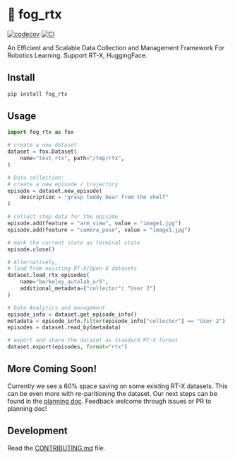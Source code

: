# 🦊 fog_rtx

[![codecov](https://codecov.io/gh/KeplerC/fog_rtx/branch/main/graph/badge.svg?token=fog_rtx_token_here)](https://codecov.io/gh/KeplerC/fog_rtx)
[![CI](https://github.com/KeplerC/fog_rtx/actions/workflows/main.yml/badge.svg)](https://github.com/KeplerC/fog_rtx/actions/workflows/main.yml)

An Efficient and Scalable Data Collection and Management Framework For Robotics Learning. Support RT-X, HuggingFace. 

## Install 

```bash
pip install fog_rtx
```

## Usage

```py
import fog_rtx as fox 

# create a new dataset
dataset = fox.Dataset(
    name="test_rtx", path="/tmp/rtx", 
)  

# Data collection: 
# create a new episode / trajectory
episode = dataset.new_episode(
    description = "grasp teddy bear from the shelf"
)

# collect step data for the episode
episode.add(feature = "arm_view", value = "image1.jpg")
episode.add(feature = "camera_pose", value = "image1.jpg")

# mark the current state as terminal state 
episode.close()

# Alternatively, 
# load from existing RT-X/Open-X datasets 
dataset.load_rtx_episodes(
    name="berkeley_autolab_ur5",
    additional_metadata={"collector": "User 2"}
)

# Data Analytics and management
episode_info = dataset.get_episode_info()
metadata = episode_info.filter(episode_info["collector"] == "User 2")
episodes = dataset.read_by(metadata)

# export and share the dataset as standard RT-X format
dataset.export(episodes, format="rtx")
```


## More Coming Soon!
Currently we see a 60\% space saving on some existing RT-X datasets. This can be even more with re-paritioning the dataset. Our next steps can be found in the [planning doc](./design_doc/planning_doc.md). Feedback welcome through issues or PR to planning doc!

## Development

Read the [CONTRIBUTING.md](CONTRIBUTING.md) file. 
